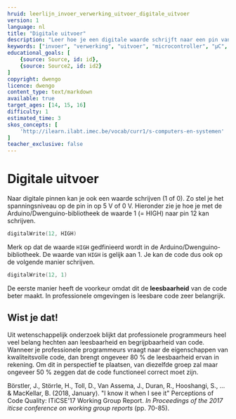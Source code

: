 ```yaml
---
hruid: leerlijn_invoer_verwerking_uitvoer_digitale_uitvoer
version: 1
language: nl
title: "Digitale uitvoer"
description: "Leer hoe je een digitale waarde schrijft naar een pin van de µC."
keywords: ["invoer", "verwerking", "uitvoer", "microcontroller", "µC", "arduino", "dwenguino", "digitalWrite"]
educational_goals: [
    {source: Source, id: id}, 
    {source: Source2, id: id2}
]
copyright: dwengo
licence: dwengo
content_type: text/markdown
available: true
target_ages: [14, 15, 16]
difficulty: 1
estimated_time: 3
skos_concepts: [
    'http://ilearn.ilabt.imec.be/vocab/curr1/s-computers-en-systemen'
]
teacher_exclusive: false
---
```


# Digitale uitvoer

Naar digitale pinnen kan je ook een waarde schrijven (1 of 0). Zo stel je het spanningsniveau op de pin in op 5 V of 0 V. Hieronder zie je hoe je met de Arduino/Dwenguino-bibliotheek de waarde 1 (= HIGH) naar pin 12 kan schrijven.

```cpp
digitalWrite(12, HIGH)
```

Merk op dat de waarde `HIGH` gedfinieerd wordt in de Arduino/Dwenguino-bibliotheek. De waarde van `HIGH` is gelijk aan 1. Je kan de code dus ook op de volgende manier schrijven.

```cpp
digitalWrite(12, 1)
```

De eerste manier heeft de voorkeur omdat dit de **leesbaarheid** van de code beter maakt. In professionele omgevingen is leesbare code zeer belangrijk.


<div class="dwengo-content sideinfo">
    <h2 class="title">Wist je dat!</h2>
    <div class="content">
        <p>
            Uit wetenschappelijk onderzoek blijkt dat professionele programmeurs heel veel belang hechten aan leesbaarheid en begrijpbaarheid van code. Wanneer je professionele programmeurs vraagt naar de eigenschappen van kwaliteitsvolle code, dan brengt ongeveer 80 % de leesbaarheid ervan in rekening. Om dit in perspectief te plaatsen, van diezelfde groep zal maar ongeveer 50 % zeggen dat de code functioneel correct moet zijn.
        </p>
        <p>
            Börstler, J., Störrle, H., Toll, D., Van Assema, J., Duran, R., Hooshangi, S., ... & MacKellar, B. (2018, January). "I know it when I see it" Perceptions of Code Quality: ITiCSE'17 Working Group Report. <em>In Proceedings of the 2017 iticse conference on working group reports</em> (pp. 70-85).
        </p>
    </div>
</div>
